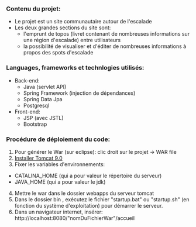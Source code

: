 ### Contenu du projet:
* Le projet est un site communautaire autour de l'escalade
* Les deux grandes sections du site sont:
  * l'emprunt de topos (livret contenant de nombreuses informations sur une région d'escalade) entre utilisateurs
  * la possibilité de visualiser et d'éditer de nombreuses informations à propos des spots d'escalade

### Languages, frameworks et technlogies utilisés:
* Back-end:
  * Java (servlet API)
  * Spring Framework (injection de dépendances)
  * Spring Data Jpa 
  * Postgresql
* Front-end:
  * JSP (avec JSTL)
  * Bootstrap
  
### Procédure de déploiement du code:
1. Pour générer le War (sur eclipse): clic droit sur le projet -> WAR file
2. [Installer Tomcat 9.0](https://tomcat.apache.org/download-90.cgi)
3. Fixer les variables d'environnements:
  * CATALINA_HOME (qui a pour valeur le répertoire du serveur)
  * JAVA_HOME (qui a pour valeur le jdk)
4. Mettre le war dans le dossier webapps du serveur tomcat
5. Dans le dossier bin , exécutez le fichier "startup.bat" ou "startup.sh" 
    (en fonction du système d'exploitation) pour démarrer le serveur.
6. Dans un navigateur internet, insérer: http://localhost:8080/"nomDuFichierWar"/accueil
